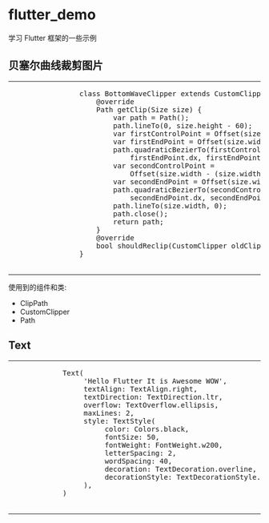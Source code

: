 # flutter_demo

学习 Flutter 框架的一些示例

## 贝塞尔曲线裁剪图片

<table>
    <tr>
        <td>
            <pre>
                class BottomWaveClipper extends CustomClipper<Path> {
                    @override
                    Path getClip(Size size) {
                        var path = Path();
                        path.lineTo(0, size.height - 60);
                        var firstControlPoint = Offset(size.width / 4, size.height - 55);
                        var firstEndPoint = Offset(size.width / 2.25, size.height - 80);
                        path.quadraticBezierTo(firstControlPoint.dx, firstControlPoint.dy,
                            firstEndPoint.dx, firstEndPoint.dy);
                        var secondControlPoint =
                            Offset(size.width - (size.width / 3.25), size.height - 105);
                        var secondEndPoint = Offset(size.width, size.height - 90);
                        path.quadraticBezierTo(secondControlPoint.dx, secondControlPoint.dy,
                            secondEndPoint.dx, secondEndPoint.dy);
                        path.lineTo(size.width, 0);
                        path.close();
                        return path;
                    }
                    @override
                    bool shouldReclip(CustomClipper<Path> oldClipper) => false;
                }
            </pre>
        </td>
        <td>
            <img src="/assets/screenshots/wavy-image.png" width=400 />
        </td>
    </tr>
</table>

使用到的组件和类:
- ClipPath
- CustomClipper<Path>
- Path


## Text

<table>
    <tr>
        <td>
            <pre>
            Text(
                 'Hello Flutter It is Awesome WOW',
                 textAlign: TextAlign.right,
                 textDirection: TextDirection.ltr,
                 overflow: TextOverflow.ellipsis,
                 maxLines: 2,
                 style: TextStyle(
                      color: Colors.black,
                      fontSize: 50,
                      fontWeight: FontWeight.w200,
                      letterSpacing: 2,
                      wordSpacing: 40,
                      decoration: TextDecoration.overline,
                      decorationStyle: TextDecorationStyle.wavy,
                 ),
            )
            </pre>
        </td>
        <td>
            <img src="/assets/screenshots/text-ios.png" width=400 />
        </td>
    </tr>
</table>
